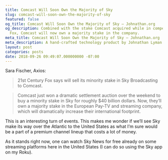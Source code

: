 ```yaml
---
title: Comcast Will Soon Own the Majority of Sky
slug: comcast-will-soon-own-the-majority-of-sky
featured: false
og_title: Comcast Will Soon Own the Majority of Sky – Johnathan.org
og_description: Combined with the stake Comcast acquired while in competition with
  Fox, Comcast will now own a majority stake in the company.
meta_title: Comcast Will Soon Own the Majority of Sky – Johnathan.org
meta_description: A hand-crafted technology product by Johnathan Lyman
layout: post
categories: posts
date: 2018-09-26 09:49:07.000000000 -07:00
---
```


Sara Fischer, Axios:

> 21st Century Fox says will sell its minority stake in Sky Broadcasting to Comcast.

> Comcast just won a dramatic settlement auction over the weekend to buy a minority stake in Sky for roughly $40 billion dollars. Now, they’ll own a majority stake in the European Pay-TV and streaming company, which will dramatically increase their international footprint.

This is an interesting turn of events. This makes me wonder if we’ll see Sky make its way over the Atlantic to the United States as what I’m sure would be a part of a premium channel lineup that costs a lot of money.

As it stands right now, one can watch Sky News for free already on some streaming platforms here in the United States (I can do so using the Sky app on my Roku).

